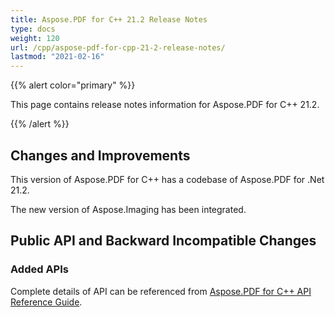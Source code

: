 ```yaml
---
title: Aspose.PDF for C++ 21.2 Release Notes
type: docs
weight: 120
url: /cpp/aspose-pdf-for-cpp-21-2-release-notes/
lastmod: "2021-02-16"
---
```


{{% alert color="primary" %}}

This page contains release notes information for Aspose.PDF for C++ 21.2.

{{% /alert %}}

## Changes and Improvements

This version of Aspose.PDF for C++ has a codebase of Aspose.PDF for .Net 21.2.

The new version of Aspose.Imaging has been integrated.

## Public API and Backward Incompatible Changes

### Added APIs

Complete details of API can be referenced from [Aspose.PDF for C++ API Reference Guide](https://apireference.aspose.com/pdf/cpp).
